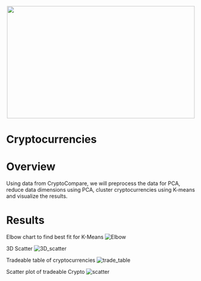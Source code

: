 <p align="center">
<img width="500" height="300" src="https://user-images.githubusercontent.com/74840026/138571295-3a049507-0ec1-490d-b101-0f0cf19db596.png">                                                                  
</p>   

# Cryptocurrencies

# Overview
Using data from CryptoCompare, we will preprocess the data for PCA, reduce data dimensions using PCA, cluster cryptocurrencies using K-means and visualize the results.

# Results

Elbow chart to find best fit for K-Means
![Elbow](https://user-images.githubusercontent.com/74840026/138571427-66cd10a8-50f6-4bbe-9ae4-585cef409e50.PNG)

3D Scatter
![3D_scatter](https://user-images.githubusercontent.com/74840026/138571442-663e63fd-32d1-4481-840a-4946f212abfd.PNG)

Tradeable table of cryptocurrencies
![trade_table](https://user-images.githubusercontent.com/74840026/138571447-bfc18748-901a-4259-ba74-f96e67051c8c.PNG)

Scatter plot of tradeable Crypto
![scatter](https://user-images.githubusercontent.com/74840026/138571527-e941237b-96a4-4419-a342-a77bdc1dbe7b.PNG)
